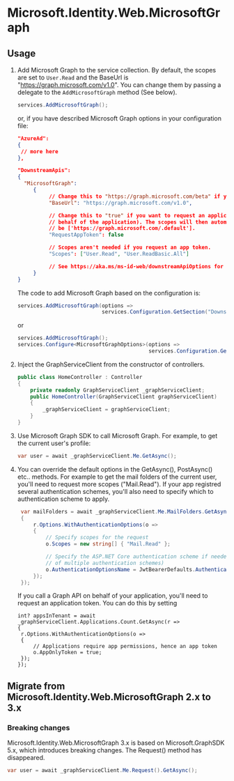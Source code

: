 ﻿# Microsoft.Identity.Web.MicrosoftGraph

## Usage

1. Add Microsoft Graph to the service collection. By default, the scopes are set to `User.Read` and the
   BaseUrl is "https://graph.microsoft.com/v1.0". 
   You can change them by passing a delegate to the `AddMicrosoftGraph` method (See below).
   
   ```csharp
   services.AddMicrosoftGraph();
   ```

   or, if you have described Microsoft Graph options in your configuration file:
   ```json
   "AzureAd":
   {
    // more here
   },

   "DownstreamApis":
   {
     "MicrosoftGraph":
        {
             // Change this to "https://graph.microsoft.com/beta" if you want to use Graph Beta.
             "BaseUrl": "https://graph.microsoft.com/v1.0",

             // Change this to "true" if you want to request an application token (to call graph on 
             // behalf of the application). The scopes will then automatically
             // be ['https://graph.microsoft.com/.default'].
             "RequestAppToken": false

             // Scopes aren't needed if you request an app token.
             "Scopes": ["User.Read", "User.ReadBasic.All"]

             // See https://aka.ms/ms-id-web/downstreamApiOptions for all the properties you can set.
        }
   }
   ```
 
     The code to add Microsoft Graph based on the configuration is:

   ```csharp
   services.AddMicrosoftGraph(options => 
                              services.Configuration.GetSection("DownstreamApis:MicrosoftGraph").Bind(options) );
   ```

   or 

   ```csharp
   services.AddMicrosoftGraph();
   services.Configure<MicrosoftGraphOptions>(options => 
                                             services.Configuration.GetSection("DownstreamApis:MicrosoftGraph"));
   ```


2. Inject the GraphServiceClient from the constructor of controllers.
   ```csharp
   public class HomeController : Controller
   {
       private readonly GraphServiceClient _graphServiceClient;
       public HomeController(GraphServiceClient graphServiceClient)
       {
           _graphServiceClient = graphServiceClient;
       }
   }
   ```

3. Use Microsoft Graph SDK to call Microsoft Graph. For example, to get the current user's profile:
   ```csharp
   var user = await _graphServiceClient.Me.GetAsync();
   ```

4. You can override the default options in the GetAsync(), PostAsync() etc.. methods. 
   For example to get the mail folders of the current user, you'll need to request more scopes ("Mail.Read"). 
   If your app registred several authentication schemes, you'll also need to specify
   which to authentication scheme to apply.

   ```csharp
    var mailFolders = await _graphServiceClient.Me.MailFolders.GetAsync(r =>
    {
        r.Options.WithAuthenticationOptions(o =>
        {
            // Specify scopes for the request
            o.Scopes = new string[] { "Mail.Read" };

            // Specify the ASP.NET Core authentication scheme if needed (in the case
            // of multiple authentication schemes)
            o.AuthenticationOptionsName = JwtBearerDefaults.AuthenticationScheme;
        });
    });
    ```
   
   If you call a Graph API on behalf of your application, you'll need to request an application token. You can do this by setting
   ```charp
   int? appsInTenant = await _graphServiceClient.Applications.Count.GetAsync(r =>
   {
    r.Options.WithAuthenticationOptions(o =>
    {
        // Applications require app permissions, hence an app token
        o.AppOnlyToken = true;
    });
   });
   ```

## Migrate from Microsoft.Identity.Web.MicrosoftGraph 2.x to 3.x

### Breaking changes

Microsoft.Identity.Web.MicrosoftGraph 3.x is based on Microsoft.GraphSDK 5.x, which introduces breaking changes.
The Request() method has disappeared.

   ```csharp
   var user = await _graphServiceClient.Me.Request().GetAsync();
   ```

